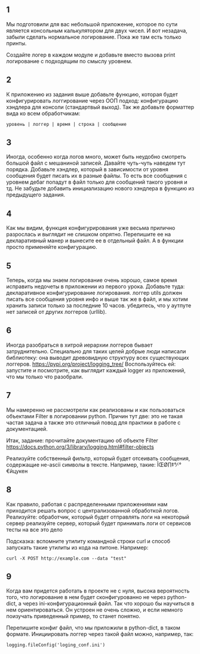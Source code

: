 ## 1

Мы подготовили для вас небольшой приложение, которое по сути является консольным калькулятором для двух чисел. И вот незадача, забыли сделать нормальное логирование. Пока же там есть только принты.

Создайте логер в каждом модуле и добавьте вместо вызова print логирование с подходящим по смыслу уровнем.


## 2

К приложению из задания выше добавьте функцию, которая будет конфигурировать логгирование через ООП подход: конфигурацию хэндлера для консоли (стандартвый выход). Так же добавьте форматтер вида ко всем обработчикам: 

```уровень | логгер | время | строка | сообщение ```


## 3

Иногда, особенно когда логов много, может быть неудобно смотреть большой файл с мешаниной записей. Давайте чуть-чуть наведем тут порядка. Добавьте хэндлер, который в зависимости от уровня сообщения будет писать их в разные файлы. То есть все сообщения с уровнем дебаг попадут в файл только для сообщений такого уровня и тд. Не забудьте добавить инициализацию нового хэндлера в функцию из предыдущего задания.

## 4

Как мы видим, функция конфигурирования уже весьма прилично разрослась и выглядит не слишком опрятно. Перепишите ее на декларативный манер и вынесите ее в отдельный файл. А в функции просто применяйте конфигурацию. 

## 5

Теперь, когда мы знаем логирование очень хорошо, самое время исправить недочеты в приложении из первого урока.  Добавьте туда: 
декларативное конфигурирование логирования.
логгер utils должен писать все сообщения уровня инфо и выше так же в файл, и мы хотим хранить записи только за последние 10 часов.
убедитесь, что у аутпуте нет записей от других логгеров (urllib).


## 6

Иногда разобраться в хитрой иерархии логгеров бывает затруднительно. Специально для таких целей добрые люди написали библиотеку: она выводит древовидную структуру всех существующих логгеров. https://pypi.org/project/logging_tree/
Воспользуйтесь ей: запустите и посмотрите, как выглядит каждый logger из приложений, что мы только что разобрали. 


## 7

Мы намеренно не рассмотрели как реализованы и как пользоваться объектами Filter в логировании python. Причин тут две: это не такая частая задача а также это отличный повод для практики в работе с документацией. 

  Итак, задание: прочитайте документацию об объекте Filter
https://docs.python.org/3/library/logging.html#filter-objects

Реализуйте собственный фильтр, который будет отсеивать сообщения, содержащие не-ascii символы в тексте. Например, такие: ÎŒØ∏‡°⁄·°€йцукен


## 8

Как правило, работая с распределенными приложениями нам приходится решать вопрос с централизованной обработкой логов. Реализуйте: 
обработчик, который будет отправлять логи на некоторый сервер
реализуйте сервер, который будет принимать логи от сервисов
тесты на все это дело

Подсказка: вспомните утилиту командной строки curl и способ запускать такие утилиты из кода на питоне. Например: 

`curl -X POST http://example.com --data "test"`


## 9

Когда вам придется работать в проекте не с нуля, высока вероятность того, что логирование в нем будет сконфигурованно не через python-dict, а через ini-конфигурационный файл. Так что хорошо бы научиться в нем ориентироваться. Он устроен не очень сложно, и если немного поизучать приведенный пример, то станет понятно.

Перепишите конфиг файл, что мы приложили в python-dict, в таком формате. Инициировать логгер через такой файл можно, например, так:

`logging.fileConfig('loging_conf.ini')`
